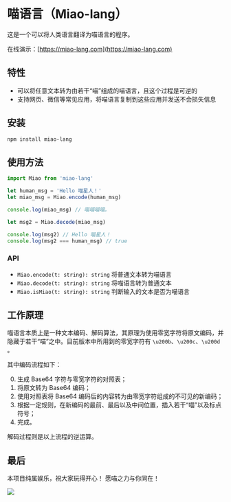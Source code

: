# 喵语言（Miao-lang）

这是一个可以将人类语言翻译为喵语言的程序。

在线演示：[https://miao-lang.com](https://miao-lang.com)

## 特性

 - 可以将任意文本转为由若干“喵”组成的喵语言，且这个过程是可逆的
 - 支持网页、微信等常见应用，将喵语言复制到这些应用并发送不会损失信息

## 安装

```bash
npm install miao-lang
```

## 使用方法

```ts
import Miao from 'miao-lang'

let human_msg = 'Hello 喵星人！'
let miao_msg = Miao.encode(human_msg)

console.log(miao_msg) // 喵​‍‍‌‌‌​‌‍‍‌‌​‍‍‌‍‍​‍‍‍‌​‍‌‍​‌‍‍‌‌​‌‍‌​‌‌‍‌​‍‍喵​‍‍‍‍‍​‍‌‌​‍​‍‍​‍‌‍‍​‌‍‌‌​‌‌‌‍​‍‍​‍‌‌‌‍​‍‍‌‌​‌喵‌‌​‌‌‍​‌‌‍​‌‌‍‌‌​‌‌‍‍‍喵。

let msg2 = Miao.decode(miao_msg)

console.log(msg2) // Hello 喵星人！
console.log(msg2 === human_msg) // true
```

### API

 - `Miao.encode(t: string): string` 将普通文本转为喵语言
 - `Miao.decode(t: string): string` 将喵语言转为普通文本
 - `Miao.isMiao(t: string): string` 判断输入的文本是否为喵语言

## 工作原理

喵语言本质上是一种文本编码、解码算法，其原理为使用零宽字符将原文编码，并隐藏于若干“喵”之中。目前版本中所用到的零宽字符有 `\u200b`、`\u200c`、`\u200d` 。

其中编码流程如下：

 0. 生成 Base64 字符与零宽字符的对照表；
 1. 将原文转为 Base64 编码；
 2. 使用对照表将 Base64 编码后的内容转为由零宽字符组成的不可见的新编码；
 3. 根据一定规则，在新编码的最前、最后以及中间位置，插入若干“喵”以及标点符号；
 4. 完成。

解码过程则是以上流程的逆运算。

## 最后

本项目纯属娱乐，祝大家玩得开心！
愿喵之力与你同在！

![](https://github.githubassets.com/images/mona-whisper.gif)
